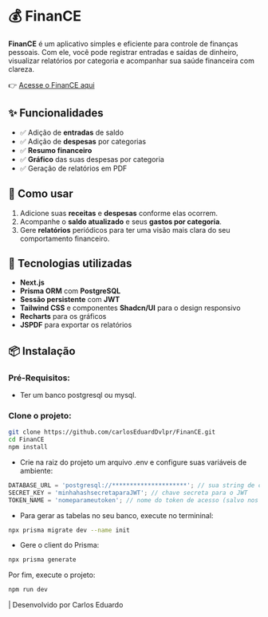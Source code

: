# 💰 FinanCE

**FinanCE** é um aplicativo simples e eficiente para controle de finanças pessoais. Com ele, você pode registrar entradas e saídas de dinheiro, visualizar relatórios por categoria e acompanhar sua saúde financeira com clareza.

👉 [Acesse o FinanCE aqui](https://finance-organizer.vercel.app)

## ✨ Funcionalidades

- ✅ Adição de **entradas** de saldo
- ✅ Adição de **despesas** por categorias
- ✅ **Resumo financeiro**
- ✅ **Gráfico** das suas despesas por categoria
- ✅ Geração de relatórios em PDF

## 🧭 Como usar

1. Adicione suas **receitas** e **despesas** conforme elas ocorrem.
2. Acompanhe o **saldo atualizado** e seus **gastos por categoria**.
3. Gere **relatórios** periódicos para ter uma visão mais clara do seu comportamento financeiro.

## 🚀 Tecnologias utilizadas

- **Next.js**
- **Prisma ORM** com **PostgreSQL**
- **Sessão persistente** com **JWT**
- **Tailwind CSS** e componentes **Shadcn/UI** para o design responsivo
- **Recharts** para os gráficos
- **JSPDF** para exportar os relatórios

## 📦 Instalação

### Pré-Requisitos:

- Ter um banco postgresql ou mysql.

### Clone o projeto:

```bash
git clone https://github.com/carlosEduardDvlpr/FinanCE.git
cd FinanCE
npm install
```

- Crie na raiz do projeto um arquivo .env e configure suas variáveis de ambiente:

```javascript
DATABASE_URL = 'postgresql://*********************'; // sua string de conexão com o banco de dados (altere o provedor em /prisma/schema.prisma se for usar um banco diferente de postgresql)
SECRET_KEY = 'minhahashsecretaparaJWT'; // chave secreta para o JWT
TOKEN_NAME = 'nomeparameutoken'; // nome do token de acesso (salvo nos cookies)
```

- Para gerar as tabelas no seu banco, execute no termininal:

```bash
npx prisma migrate dev --name init
```

- Gere o client do Prisma:

```bash
npx prisma generate
```

Por fim, execute o projeto:

```bash
npm run dev
```

| Desenvolvido por Carlos Eduardo

